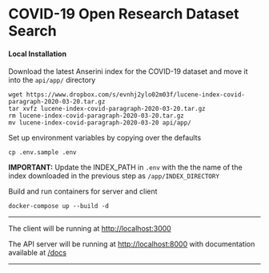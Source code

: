 # COVID-19 Open Research Dataset Search

#### Local Installation

Download the latest Anserini index for the COVID-19 dataset and move it into the `api/app/` directory
```
wget https://www.dropbox.com/s/evnhj2ylo02m03f/lucene-index-covid-paragraph-2020-03-20.tar.gz
tar xvfz lucene-index-covid-paragraph-2020-03-20.tar.gz
rm lucene-index-covid-paragraph-2020-03-20.tar.gz
mv lucene-index-covid-paragraph-2020-03-20 api/app/
```

Set up environment variables by copying over the defaults

```
cp .env.sample .env
```

**IMPORTANT:** Update the INDEX_PATH in `.env` with the the name of the index downloaded in the previous step as `/app/INDEX_DIRECTORY`

Build and run containers for server and client

```
docker-compose up --build -d
```

----

The client will be running at [http://localhost:3000](http://localhost:3000)

The API server will be running at [http://localhost:8000](http://localhost:8000) with documentation available at [/docs](http://localhost:8080/docs#/)

----